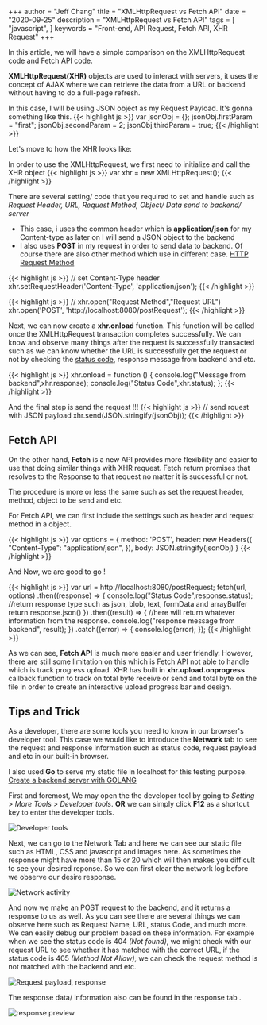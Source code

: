 +++
author = "Jeff Chang"
title = "XMLHttpRequest vs Fetch API"
date = "2020-09-25"
description = "XMLHttpRequest vs Fetch API"
tags = [
    "javascript",
]
keywords = "Front-end, API Request, Fetch API, XHR Request"
+++

In this article, we will have a simple comparison on the XMLHttpRequest code and Fetch API code.

**XMLHttpRequest(XHR)** objects are used to interact with servers, it uses the concept of AJAX where we can retrieve the data from a URL or backend without having to do a full-page refresh. 

In this case, I will be using JSON object as my Request Payload. 
It's gonna something like this.
{{< highlight js >}}
var jsonObj = {};
jsonObj.firstParam = "first";
jsonObj.secondParam = 2;
jsonObj.thirdParam = true;
{{< /highlight >}}

Let's move to how the XHR looks like:

In order to use the XMLHttpRequest, we first need to initialize and call the XHR object
{{< highlight js >}}
var xhr = new XMLHttpRequest();
{{< /highlight >}}

There are several setting/ code that you required to set and handle such as *Request Header, URL, Request Method, Object/ Data send to backend/ server*

* This case, i uses the common header which is **application/json** for my Content-type as later on I will send a JSON object to the backend
* I also uses **POST** in my request in order to send data to backend. Of course there are also other method which use in different case. [HTTP Request Method](https://developer.mozilla.org/en-US/docs/Web/HTTP/Methods)

{{< highlight js >}}
// set Content-Type header
xhr.setRequestHeader('Content-Type', 'application/json');
{{< /highlight >}}


{{< highlight js >}}
// xhr.open("Request Method","Request URL")
xhr.open('POST', 'http://localhost:8080/postRequest');
{{< /highlight >}}

Next, we can now create a **xhr.onload** function. This function will be called once the XMLHttpRequest transaction completes successfully. We can know and observe many things after the request is successfully transacted such as we can know whether the URL is successfully get the request or not by checking the [status code](https://developer.mozilla.org/en-US/docs/Web/HTTP/Status), response message from backend and etc.

{{< highlight js >}}
xhr.onload = function () {
    console.log("Message from backend",xhr.response);
    console.log("Status Code",xhr.status);
};
{{< /highlight >}}

And the final step is send the request !!!
{{< highlight js >}}
// send rquest with JSON payload
xhr.send(JSON.stringify(jsonObj));
{{< /highlight >}}

## Fetch API

On the other hand, **Fetch** is a new API provides more flexibility and easier to use that doing similar things with XHR request. Fetch return promises that resolves to the Response to that request no matter it is successful or not. 

The procedure is more or less the same such as set the request header, method, object to be send and etc.

For Fetch API, we can first include the settings such as header and request method in a object.

{{< highlight js >}}
var options = {
    method: 'POST',
    header: new Headers({
        "Content-Type": "application/json",
    }),
    body: JSON.stringify(jsonObj)
}
{{< /highlight >}}

And Now, we are good to go !

{{< highlight js >}}
var url = http://localhost:8080/postRequest;
fetch(url, options)
.then((response) => {
    console.log("Status Code",response.status);
    //return response type such as json, blob, text, formData and arrayBuffer
    return response.json()
})
.then((result) => {
    //here will return whatever information from the response.
    console.log("response message from backend", result);
})
.catch((error) => {
    console.log(error);
});
{{< /highlight >}}

As we can see, **Fetch API** is much more easier and user friendly. However, there are still some limitation on this which is Fetch API not able to handle which is track progress upload. XHR has built in **xhr.upload.onprogress** callback function to track on total byte receive or send and total byte on the file in order to create an interactive upload progress bar and design.

## Tips and Trick
As a developer, there are some tools you need to know in our browser's developer tool.
This case we would like to introduce the **Network** tab to see the request and response information such as status code, request payload and etc in our built-in browser.

I also used **Go** to serve my static file in localhost for this testing purpose. [Create a backend server with GOLANG](https://jeffdevslife.com/post/setup-go-server) 

First and foremost, We may open the the developer tool by going to *Setting* > *More Tools* > *Developer tools*. **OR** we can simply click **F12** as a shortcut key to enter the developer tools.

![Developer tools](/images/xhr_fetch_01.png)

Next, we can go to the Network Tab and here we can see our static file such as HTML, CSS and javascript and images here. As sometimes the response might have more than 15 or 20 which will then makes you difficult to see your desired reponse. So we can first clear the network log before we observe our desire response.

![Network activity](/images/xhr_fetch_02.png)

And now we make an POST request to the backend, and it returns a response to us as well.
As you can see there are several things we can observe here such as Request Name, URL, status Code, and much more. We can easily debug our problem based on these information. For example when we see the status code is 404 *(Not found)*, we might check with our request URL to see whether it has matched with the correct URL, if the status code is 405 *(Method Not Allow)*, we can check the request method is not matched with the backend and etc.

![Request payload, response](/images/xhr_fetch_03.png)

The response data/ information also can be found in the response tab .

![response preview](/images/xhr_fetch_04.png)




